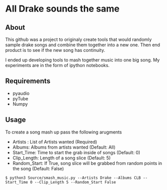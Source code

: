 # All Drake sounds the same

## About
This github was a project to originaly  create tools that would randomly sample drake songs and combine them together into a new one. Then end product is to see if the new song has continuity.

I ended up developing tools to mash together music into one big song. My experiments are in the form of ipython notebooks.

## Requirements
- pyaudio
- pyTube
- Numpy

## Usage
To create a song mash up pass the following arugments
- Artists : List of Artists wanted (Required)
- Albums: Albums from artists wanted (Default: All)
- Start_Time: Time to start the grab inside of songs (Default: 0)
- Clip_Length: Length of a song slice (Default: 5)
- Random_Start: If True, song slice will be grabbed from random points in the song (Default: False)

```
$ python3 Source/smash_music.py --Artists Drake --Albums CLB --Start_Time 0 --Clip_Length 5 --Random_Start False
```
